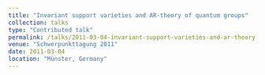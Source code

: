```yaml
---
title: "Invariant support varieties and AR-theory of quantum groups"
collection: talks
type: "Contributed talk"
permalink: /talks/2011-03-04-invariant-support-varieties-and-ar-theory-of-quantum-groups
venue: "Schwerpunkttagung 2011"
date: 2011-03-04
location: "Münster, Germany"
---
```


